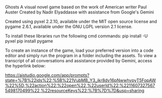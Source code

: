 Ghosts
A visual novel game based on the work of American writer Paul Auster
Created by Nadir Elyaddasse with assistance from Google's Gemini

Created using pyxel 2.2.10, available under the MIT open source license
and pygame 2.6.1, available under the GNU LGPL version 2.1 license.

To install these libraries run the following cmd commands:
    pip install -U pyxel
    pip install pygame

To create an instance of the game, load your preferred version into a code editor and simply run the program in a folder including the assets. To view a transcript of all conversations and assistance provided by Gemini, access the hyperlink below: 

https://aistudio.google.com/app/prompts?state=%7B%22ids%22:%5B%221VubMB_Y3_ikr8dv16pNwwhvpyT5FopAW%22%5D,%22action%22:%22open%22,%22userId%22:%22116073275675498170499%22,%22resourceKeys%22:%7B%7D%7D&usp=sharing
